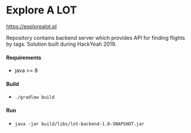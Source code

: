 # Explore A LOT

https://explorealot.pl

Repository contains backend server which provides API for finding flights by tags.
Solution built during HackYeah 2019.

#### Requirements
- java >= 8

#### Build
- `./gradlew build`

#### Run
- `java -jar build/libs/lot-backend-1.0-SNAPSHOT.jar`
